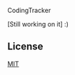 CodingTracker

[Still working on it] :)



## License

[MIT](https://choosealicense.com/licenses/mit/)
